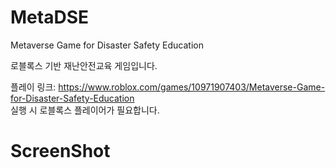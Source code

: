 # MetaDSE
Metaverse Game for Disaster Safety Education

로블록스 기반 재난안전교육 게임입니다.

플레이 링크: https://www.roblox.com/games/10971907403/Metaverse-Game-for-Disaster-Safety-Education <br/> 
실행 시 로블록스 플레이어가 필요합니다.

# ScreenShot
